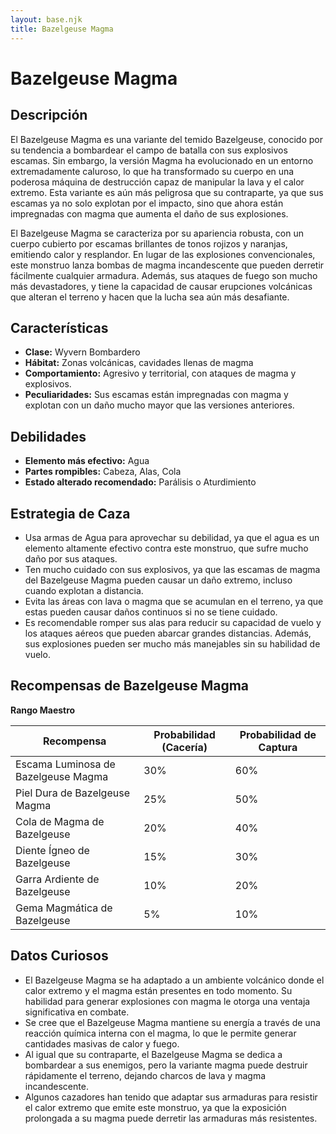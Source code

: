 ```yaml
---
layout: base.njk
title: Bazelgeuse Magma
---
```

# Bazelgeuse Magma

## Descripción
El Bazelgeuse Magma es una variante del temido Bazelgeuse, conocido por su tendencia a bombardear el campo de batalla con sus explosivos escamas. Sin embargo, la versión Magma ha evolucionado en un entorno extremadamente caluroso, lo que ha transformado su cuerpo en una poderosa máquina de destrucción capaz de manipular la lava y el calor extremo. Esta variante es aún más peligrosa que su contraparte, ya que sus escamas ya no solo explotan por el impacto, sino que ahora están impregnadas con magma que aumenta el daño de sus explosiones.

El Bazelgeuse Magma se caracteriza por su apariencia robusta, con un cuerpo cubierto por escamas brillantes de tonos rojizos y naranjas, emitiendo calor y resplandor. En lugar de las explosiones convencionales, este monstruo lanza bombas de magma incandescente que pueden derretir fácilmente cualquier armadura. Además, sus ataques de fuego son mucho más devastadores, y tiene la capacidad de causar erupciones volcánicas que alteran el terreno y hacen que la lucha sea aún más desafiante.

## Características
- **Clase:** Wyvern Bombardero
- **Hábitat:** Zonas volcánicas, cavidades llenas de magma
- **Comportamiento:** Agresivo y territorial, con ataques de magma y explosivos.
- **Peculiaridades:** Sus escamas están impregnadas con magma y explotan con un daño mucho mayor que las versiones anteriores.

## Debilidades
- **Elemento más efectivo:** Agua
- **Partes rompibles:** Cabeza, Alas, Cola
- **Estado alterado recomendado:** Parálisis o Aturdimiento

## Estrategia de Caza
- Usa armas de Agua para aprovechar su debilidad, ya que el agua es un elemento altamente efectivo contra este monstruo, que sufre mucho daño por sus ataques.
- Ten mucho cuidado con sus explosivos, ya que las escamas de magma del Bazelgeuse Magma pueden causar un daño extremo, incluso cuando explotan a distancia.
- Evita las áreas con lava o magma que se acumulan en el terreno, ya que estas pueden causar daños continuos si no se tiene cuidado.
- Es recomendable romper sus alas para reducir su capacidad de vuelo y los ataques aéreos que pueden abarcar grandes distancias. Además, sus explosiones pueden ser mucho más manejables sin su habilidad de vuelo.

## Recompensas de Bazelgeuse Magma
**Rango Maestro**

| Recompensa                         | Probabilidad (Cacería) | Probabilidad de Captura |
| ----------------------------------- | ---------------------- | ----------------------- |
| Escama Luminosa de Bazelgeuse Magma | 30%                    | 60%                     |
| Piel Dura de Bazelgeuse Magma       | 25%                    | 50%                     |
| Cola de Magma de Bazelgeuse         | 20%                    | 40%                     |
| Diente Ígneo de Bazelgeuse          | 15%                    | 30%                     |
| Garra Ardiente de Bazelgeuse        | 10%                    | 20%                     |
| Gema Magmática de Bazelgeuse        | 5%                     | 10%                     |

## Datos Curiosos
- El Bazelgeuse Magma se ha adaptado a un ambiente volcánico donde el calor extremo y el magma están presentes en todo momento. Su habilidad para generar explosiones con magma le otorga una ventaja significativa en combate.
- Se cree que el Bazelgeuse Magma mantiene su energía a través de una reacción química interna con el magma, lo que le permite generar cantidades masivas de calor y fuego.
- Al igual que su contraparte, el Bazelgeuse Magma se dedica a bombardear a sus enemigos, pero la variante magma puede destruir rápidamente el terreno, dejando charcos de lava y magma incandescente.
- Algunos cazadores han tenido que adaptar sus armaduras para resistir el calor extremo que emite este monstruo, ya que la exposición prolongada a su magma puede derretir las armaduras más resistentes.